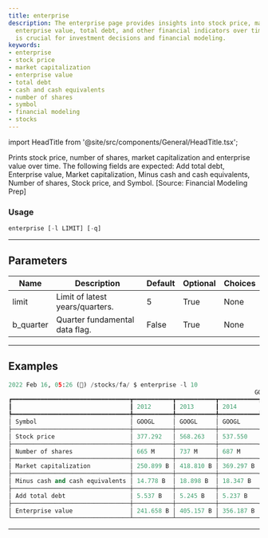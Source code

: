 ```yaml
---
title: enterprise
description: The enterprise page provides insights into stock price, market capitalization,
  enterprise value, total debt, and other financial indicators over time. This information
  is crucial for investment decisions and financial modeling.
keywords:
- enterprise
- stock price
- market capitalization
- enterprise value
- total debt
- cash and cash equivalents
- number of shares
- symbol
- financial modeling
- stocks
---
```


import HeadTitle from '@site/src/components/General/HeadTitle.tsx';

<HeadTitle title="enterprise - Fa - Stocks - Reference | OpenBB Terminal Docs" />

Prints stock price, number of shares, market capitalization and enterprise value over time. The following fields are expected: Add total debt, Enterprise value, Market capitalization, Minus cash and cash equivalents, Number of shares, Stock price, and Symbol. [Source: Financial Modeling Prep]

### Usage

```python
enterprise [-l LIMIT] [-q]
```

---

## Parameters

| Name | Description | Default | Optional | Choices |
| ---- | ----------- | ------- | -------- | ------- |
| limit | Limit of latest years/quarters. | 5 | True | None |
| b_quarter | Quarter fundamental data flag. | False | True | None |


---

## Examples

```python
2022 Feb 16, 05:26 (🦋) /stocks/fa/ $ enterprise -l 10
                                                                     GOOGL Enterprise
┏━━━━━━━━━━━━━━━━━━━━━━━━━━━━━━━━━┳━━━━━━━━━━━┳━━━━━━━━━━━┳━━━━━━━━━━━┳━━━━━━━━━━━┳━━━━━━━━━━━┳━━━━━━━━━━━┳━━━━━━━━━━━┳━━━━━━━━━━━┳━━━━━━━━━━━┳━━━━━━━━━━━┓
┃                                 ┃ 2012      ┃ 2013      ┃ 2014      ┃ 2015      ┃ 2016      ┃ 2017      ┃ 2018      ┃ 2019      ┃ 2020      ┃ 2021      ┃
┡━━━━━━━━━━━━━━━━━━━━━━━━━━━━━━━━━╇━━━━━━━━━━━╇━━━━━━━━━━━╇━━━━━━━━━━━╇━━━━━━━━━━━╇━━━━━━━━━━━╇━━━━━━━━━━━╇━━━━━━━━━━━╇━━━━━━━━━━━╇━━━━━━━━━━━╇━━━━━━━━━━━┩
│ Symbol                          │ GOOGL     │ GOOGL     │ GOOGL     │ GOOGL     │ GOOGL     │ GOOGL     │ GOOGL     │ GOOGL     │ GOOGL     │ GOOGL     │
├─────────────────────────────────┼───────────┼───────────┼───────────┼───────────┼───────────┼───────────┼───────────┼───────────┼───────────┼───────────┤
│ Stock price                     │ 377.292   │ 568.263   │ 537.550   │ 761.350   │ 823.830   │ 1.177 K   │ 1.098 K   │ 1.454 K   │ 1.827 K   │ 2.667 K   │
├─────────────────────────────────┼───────────┼───────────┼───────────┼───────────┼───────────┼───────────┼───────────┼───────────┼───────────┼───────────┤
│ Number of shares                │ 665 M     │ 737 M     │ 687 M     │ 692.930 M │ 698.706 M │ 703.584 M │ 703.285 M │ 698.556 M │ 665.758 M │ 667.650 M │
├─────────────────────────────────┼───────────┼───────────┼───────────┼───────────┼───────────┼───────────┼───────────┼───────────┼───────────┼───────────┤
│ Market capitalization           │ 250.899 B │ 418.810 B │ 369.297 B │ 527.562 B │ 575.615 B │ 828.379 B │ 772.200 B │ 1.016 T   │ 1.217 T   │ 1.781 T   │
├─────────────────────────────────┼───────────┼───────────┼───────────┼───────────┼───────────┼───────────┼───────────┼───────────┼───────────┼───────────┤
│ Minus cash and cash equivalents │ 14.778 B  │ 18.898 B  │ 18.347 B  │ 16.549 B  │ 12.918 B  │ 10.715 B  │ 16.701 B  │ 18.498 B  │ 26.465 B  │ 20.945 B  │
├─────────────────────────────────┼───────────┼───────────┼───────────┼───────────┼───────────┼───────────┼───────────┼───────────┼───────────┼───────────┤
│ Add total debt                  │ 5.537 B   │ 5.245 B   │ 5.237 B   │ 5.220 B   │ 3.935 B   │ 3.969 B   │ 4.012 B   │ 5.753 B   │ 26.772 B  │ 28.395 B  │
├─────────────────────────────────┼───────────┼───────────┼───────────┼───────────┼───────────┼───────────┼───────────┼───────────┼───────────┼───────────┤
│ Enterprise value                │ 241.658 B │ 405.157 B │ 356.187 B │ 516.233 B │ 566.632 B │ 821.633 B │ 759.511 B │ 1.003 T   │ 1.217 T   │ 1.788 T   │
└─────────────────────────────────┴───────────┴───────────┴───────────┴───────────┴───────────┴───────────┴───────────┴───────────┴───────────┴───────────┘
```
---
